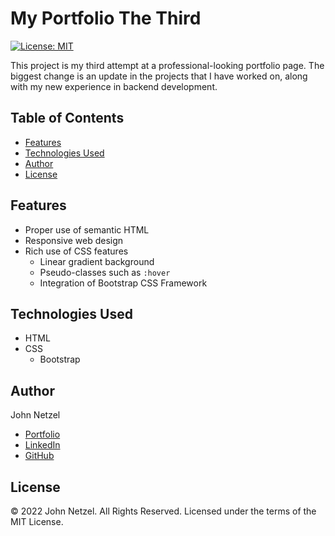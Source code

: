 # My Portfolio The Third
[![License: MIT](https://img.shields.io/badge/License-MIT-yellow.svg)](https://opensource.org/licenses/MIT)

This project is my third attempt at a professional-looking portfolio page. The biggest change is an update in the projects that I have worked on, along with my new experience in backend development.


## Table of Contents

* [Features](#features)
* [Technologies Used](#technologies-used)
* [Author](#author)
* [License](#license)


## Features

* Proper use of semantic HTML
* Responsive web design
* Rich use of CSS features
  * Linear gradient background
  * Pseudo-classes such as `:hover`
  * Integration of Bootstrap CSS Framework


## Technologies Used

* HTML
* CSS
  * Bootstrap


## Author

John Netzel
* [Portfolio](https://commiedog.github.io/my-portfolio/)
* [LinkedIn](https://www.linkedin.com/in/john-netzel-481112129/)
* [GitHub](https://github.com/CommieDog)


## License

&copy; 2022 John Netzel. All Rights Reserved. Licensed under the terms of the MIT License.